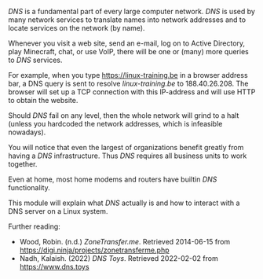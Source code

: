 *DNS* is a fundamental part of every large computer network. *DNS* is used by many network services to translate names into network addresses and to locate services on the network (by name).

Whenever you visit a web site, send an e-mail, log on to Active Directory, play Minecraft, chat, or use VoIP, there will be one or (many) more queries to *DNS* services.

For example, when you type <https://linux-training.be> in a browser address bar, a DNS query is sent to resolve *linux-training.be* to 188.40.26.208. The browser will set up a TCP connection with this IP-address and will use HTTP to obtain the website.

Should *DNS* fail on any level, then the whole network will grind to a halt (unless you hardcoded the network addresses, which is infeasible nowadays).

You will notice that even the largest of organizations benefit greatly from having a *DNS* infrastructure. Thus *DNS* requires all business units to work together.

Even at home, most home modems and routers have builtin *DNS* functionality.

This module will explain what *DNS* actually is and how to interact with a DNS server on a Linux system.

Further reading:

- Wood, Robin. (n.d.) *ZoneTransfer.me*. Retrieved 2014-06-15 from <https://digi.ninja/projects/zonetransferme.php>
- Nadh, Kalaish. (2022) *DNS Toys*. Retrieved 2022-02-02 from <https://www.dns.toys>


